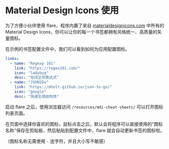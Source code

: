 # Material Design Icons 使用

为了方便小伙伴使用 flare，程序内置了来自 [materialdesignicons.com](https://materialdesignicons.com/) 中所有的 Material Design Icons，你可以让你的每一个书签都拥有风格统一、高质量的矢量图标。

在示例的书签配置文件中，我们可以看到如何为应用配置图标。

```yaml
links:
  - name: "Regexp 101"
    link: "https://regex101.com/"
    icon: "ladybug"
    desc: "在线正则表达式"
  - name: "JSON2Go"
    link: "https://mholt.github.io/json-to-go/"
    icon: "google"
    desc: "快速生成结构体"
```

启动 flare 之后，使用浏览器访问 `/resources/mdi-cheat-sheets/` 可以打开图标列表页面。

在页面中选择你喜欢的图标，鼠标点击之后，默认会将程序可以直接使用的“图标名称”保存在剪贴板，然后粘贴到配置文件中，flare 就会自动更新书签的图标啦。

（图标名称无需使用 `-` 连字符，并且大小写不敏感）

